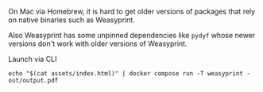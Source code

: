 On Mac via Homebrew, it is hard to get older versions of packages that rely on native binaries such as Weasyprint.

Also Weasyprint has some unpinned dependencies like `pydyf` whose newer versions don't work with older versions of Weasyprint.

Launch via CLI

```
echo "$(cat assets/index.html)" | docker compose run -T weasyprint - out/output.pdf
```
